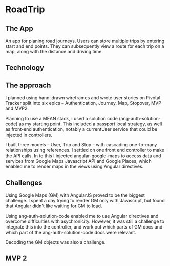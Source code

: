# RoadTrip

## The App

An app for planing road journeys. Users can store multiple trips by entering start and end points. They can subsequently view a route for each trip on a map, along with the distance and driving time.


## Technology



## The approach

I planned using hand-drawn wireframes and wrote user stories on Pivotal Tracker split into six epics – Authentication, Journey, Map, Stopover, MVP and MVP2.

Planning to use a MEAN stack, I used a solution code (ang-auth-solution-code) as my starting point. This included a passport local strategy, as well as front-end authentication, notably a currentUser service that could be injected in controllers.

I built three models – User, Trip and Stop – with cascading one-to-many relationships using references. I settled on one front end controller to make the API calls. In to this I injected angular-google-maps to access data and services from Google Maps Javascript API and Google Places, which enabled me to render maps in the views using Angular directives.


## Challenges

Using Google Maps (GM) with AngularJS proved to be the biggest challenge. I spent a day trying to render GM only with Javascript, but found that Angular didn't like waiting for GM to load. 

Using ang-auth-solution-code enabled me to use Angular directives and overcome difficulties with asychronicity. However, it was still a challenge to integrate this into the controller, and work out which parts of GM docs and which part of the ang-auth-solution-code docs were relevant.

Decoding the GM objects was also a challenge.


## MVP 2